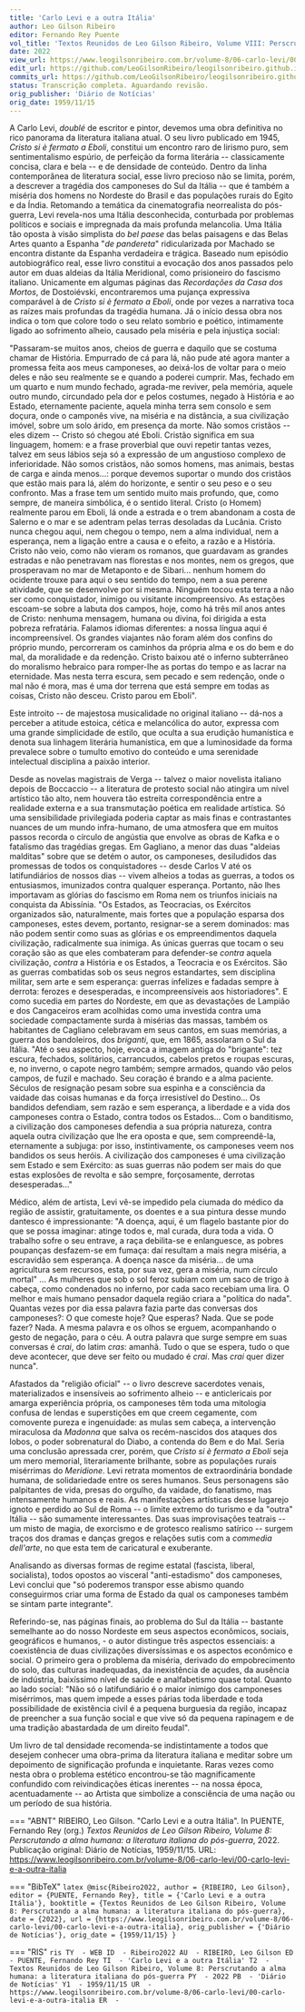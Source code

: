 ```yaml
---
title: 'Carlo Levi e a outra Itália'
author: Leo Gilson Ribeiro
editor: Fernando Rey Puente
vol_title: 'Textos Reunidos de Leo Gilson Ribeiro, Volume VIII: Perscrutando a alma humana: a literatura italiana do pós-guerra'
date: 2022
view_url: https://www.leogilsonribeiro.com.br/volume-8/06-carlo-levi/00-carlo-levi-e-a-outra-italia
edit_url: https://github.com/LeoGilsonRibeiro/leogilsonribeiro.github.io/edit/main/docs/markdown/volume-8/06-carlo-levi/00-carlo-levi-e-a-outra-italia.md
commits_url: https://github.com/LeoGilsonRibeiro/leogilsonribeiro.github.io/commits/main/docs/markdown/volume-8/06-carlo-levi/00-carlo-levi-e-a-outra-italia.md
status: Transcrição completa. Aguardando revisão.
orig_publisher: 'Diário de Notícias'
orig_date: 1959/11/15
---
```


A Carlo Levi, *doublé* de escritor e pintor, devemos uma obra definitiva no rico panorama da literatura italiana atual. O seu livro publicado em 1945, *Cristo si è fermato a Eboli*, constitui um encontro raro de lirismo puro, sem sentimentalismo espúrio, de perfeição da forma literária -- classicamente concisa, clara e bela -- e de densidade de conteúdo. Dentro da linha contemporânea de literatura social, esse livro precioso não se limita, porém, a descrever a tragédia dos camponeses do Sul da Itália -- que é também a miséria dos homens no Nordeste do Brasil e das populações rurais do Egito e da Índia. Retomando a temática da cinematografia neorrealista do pós-guerra, Levi revela-nos uma Itália desconhecida, conturbada por problemas políticos e sociais e impregnada da mais profunda melancolia. Uma Itália tão oposta à visão simplista do *bel paese* das belas paisagens e das Belas Artes quanto a Espanha "*de pandereta*" ridicularizada por Machado se encontra distante da Espanha verdadeira e trágica. Baseado num episódio autobiográfico real, esse livro constitui a evocação dos anos passados pelo autor em duas aldeias da Itália Meridional, como prisioneiro do fascismo italiano. Unicamente em algumas páginas das *Recordações da Casa dos Mortos*, de Dostoiévski, encontraremos uma pujança expressiva comparável à de *Cristo si è fermato a Eboli*, onde por vezes a narrativa toca as raízes mais profundas da tragédia humana. Já o início dessa obra nos indica o tom que colore todo o seu relato sombrio e poético, intimamente ligado ao sofrimento alheio, causado pela miséria e pela injustiça social:

"Passaram-se muitos anos, cheios de guerra e daquilo que se costuma chamar de História. Empurrado de cá para lá, não pude até agora manter a promessa feita aos meus camponeses, ao deixá-los de voltar para o meio deles e não seu realmente se e quando a poderei cumprir. Mas, fechado em um quarto e num mundo fechado, agrada-me reviver, pela memória, aquele outro mundo, circundado pela dor e pelos costumes, negado à História e ao Estado, eternamente paciente, aquela minha terra sem consolo e sem doçura, onde o camponês vive, na miséria e na distância, a sua civilização imóvel, sobre um solo árido, em presença da morte. Não somos cristãos -- eles dizem -- Cristo só chegou até Eboli. Cristão significa em sua linguagem, homem: e a frase proverbial que ouvi repetir tantas vezes, talvez em seus lábios seja só a expressão de um angustioso complexo de inferioridade. Não somos cristãos, não somos homens, mas animais, bestas de carga e ainda menos\...: porque devemos suportar o mundo dos cristãos que estão mais para lá, além do horizonte, e sentir o seu peso e o seu confronto. Mas a frase tem um sentido muito mais profundo, que, como sempre, de maneira simbólica, é o sentido literal. Cristo (o Homem) realmente parou em Eboli, lá onde a estrada e o trem abandonam a costa de Salerno e o mar e se adentram pelas terras desoladas da Lucânia. Cristo nunca chegou aqui, nem chegou o tempo, nem a alma individual, nem a esperança, nem a ligação entre a causa e o efeito, a razão e a História. Cristo não veio, como não vieram os romanos, que guardavam as grandes estradas e não penetravam nas florestas e nos montes, nem os gregos, que prosperavam no mar de Metaponto e de Sibari\... nenhum homem do ocidente trouxe para aqui o seu sentido do tempo, nem a sua perene atividade, que se desenvolve por si mesma. Ninguém tocou esta terra a não ser como conquistador, inimigo ou visitante incompreensivo. As estações escoam-se sobre a labuta dos campos, hoje, como há três mil anos antes de Cristo: nenhuma mensagem, humana ou divina, foi dirigida a esta pobreza refratária. Falamos idiomas diferentes: a nossa língua aqui é incompreensível. Os grandes viajantes não foram além dos confins do próprio mundo, percorreram os caminhos da própria alma e os do bem e do mal, da moralidade e da redenção. Cristo baixou até o inferno subterrâneo do moralismo hebraico para romper-lhe as portas do tempo e as lacrar na eternidade. Mas nesta terra escura, sem pecado e sem redenção, onde o mal não é mora, mas é uma dor terrena que está sempre em todas as coisas, Cristo não desceu. Cristo parou em Eboli".

Este introito -- de majestosa musicalidade no original italiano -- dá-nos a perceber a atitude estoica, cética e melancólica do autor, expressa com uma grande simplicidade de estilo, que oculta a sua erudição humanística e denota sua linhagem literária humanística, em que a luminosidade da forma prevalece sobre o tumulto emotivo do conteúdo e uma serenidade intelectual disciplina a paixão interior.

Desde as novelas magistrais de Verga -- talvez o maior novelista italiano depois de Boccaccio -- a literatura de protesto social não atingira um nível artístico tão alto, nem houvera tão estreita correspondência entre a realidade externa e a sua transmutação poética em realidade artística. Só uma sensibilidade privilegiada poderia captar as mais finas e contrastantes nuances de um mundo infra-humano, de uma atmosfera que em muitos passos recorda o círculo de angústia que envolve as obras de Kafka e o fatalismo das tragédias gregas. Em Gagliano, a menor das duas "aldeias malditas" sobre que se detém o autor, os camponeses, desiludidos das promessas de todos os conquistadores -- desde Carlos V até os latifundiários de nossos dias -- vivem alheios a todas as guerras, a todos os entusiasmos, imunizados contra qualquer esperança. Portanto, não lhes importavam as glórias do fascismo em Roma nem os triunfos iniciais na conquista da Abissínia. "Os Estados, as Teocracias, os Exércitos organizados são, naturalmente, mais fortes que a população esparsa dos camponeses, estes devem, portanto, resignar-se a serem dominados: mas não podem sentir como suas as glórias e os empreendimentos daquela civilização, radicalmente sua inimiga. As únicas guerras que tocam o seu coração são as que eles combateram para defender-se *contra* aquela civilização, *contra* a História e os Estados, a Teocracia e os Exércitos. São as guerras combatidas sob os seus negros estandartes, sem disciplina militar, sem arte e sem esperança: guerras infelizes e fadadas sempre à derrota: ferozes e desesperadas, e incompreensíveis aos historiadores". E como sucedia em partes do Nordeste, em que as devastações de Lampião e dos Cangaceiros eram acolhidas como uma investida contra uma sociedade compactamente surda à misérias das massas, também os habitantes de Cagliano celebravam em seus cantos, em suas memórias, a guerra dos bandoleiros, dos *briganti*, que, em 1865, assolaram o Sul da Itália. "Até o seu aspecto, hoje, evoca a imagem antiga do "brigante": tez escura, fechados, solitários, carrancudos, cabelos pretos e roupas escuras, e, no inverno, o capote negro também; sempre armados, quando vão pelos campos, de fuzil e machado. Seu coração é brando e a alma paciente. Séculos de resignação pesam sobre sua espinha e a consciência da vaidade das coisas humanas e da força irresistível do Destino\... Os bandidos defendiam, sem razão e sem esperança, a liberdade e a vida dos camponeses contra o Estado, contra todos os Estados\... Com o banditismo, a civilização dos camponeses defendia a sua própria natureza, contra aquela outra civilização que lhe era oposta e que, sem compreendê-la, eternamente a subjuga: por isso, instintivamente, os camponeses veem nos bandidos os seus heróis. A civilização dos camponeses é uma civilização sem Estado e sem Exército: as suas guerras não podem ser mais do que estas explosões de revolta e são sempre, forçosamente, derrotas desesperadas\..."

Médico, além de artista, Levi vê-se impedido pela ciumada do médico da região de assistir, gratuitamente, os doentes e a sua pintura desse mundo dantesco é impressionante: "A doença, aqui, é um flagelo bastante pior do que se possa imaginar: atinge todos e, mal curada, dura toda a vida. O trabalho sofre o seu entrave, a raça debilita-se e enlanguesce, as pobres poupanças desfazem-se em fumaça: daí resultam a mais negra miséria, a escravidão sem esperança. A doença nasce da miséria\... de uma agricultura sem recursos, esta, por sua vez, gera a miséria, num círculo mortal" \... As mulheres que sob o sol feroz subiam com um saco de trigo à cabeça, como condenados no inferno, por cada saco recebiam uma lira. O melhor e mais humano pensador daquela região criara a "política do nada". Quantas vezes por dia essa palavra fazia parte das conversas dos camponeses?: O que comeste hoje? Que esperas? Nada. Que se pode fazer? Nada. A mesma palavra e os olhos se erguem, acompanhando o gesto de negação, para o céu. A outra palavra que surge sempre em suas conversas é *crai*, do latim *cras*: amanhã. Tudo o que se espera, tudo o que deve acontecer, que deve ser feito ou mudado é *crai*. Mas *crai* quer dizer nunca".

Afastados da "religião oficial" -- o livro descreve sacerdotes venais, materializados e insensíveis ao sofrimento alheio -- e anticlericais por amarga experiência própria, os camponeses têm toda uma mitologia confusa de lendas e superstições em que creem cegamente, com comovente pureza e ingenuidade: as mulas sem cabeça, a intervenção miraculosa da *Madonna* que salva os recém-nascidos dos ataques dos lobos, o poder sobrenatural do Diabo, a contenda do Bem e do Mal. Seria uma conclusão apressada crer, porém, que *Cristo si è fermato a Eboli* seja um mero memorial, literariamente brilhante, sobre as populações rurais misérrimas do *Meridione*. Levi retrata momentos de extraordinária bondade humana, de solidariedade entre os seres humanos. Seus personagens são palpitantes de vida, presas do orgulho, da vaidade, do fanatismo, mas intensamente humanos e reais. As manifestações artísticas desse lugarejo ignoto e perdido ao Sul de Roma -- o limite extremo do turismo e da "outra" Itália -- são sumamente interessantes. Das suas improvisações teatrais -- um misto de magia, de exorcismo e de grotesco realismo satírico -- surgem traços dos dramas e danças gregos e relações sutis com a *commedia dell'arte*, no que esta tem de caricatural e exuberante.

Analisando as diversas formas de regime estatal (fascista, liberal, socialista), todos opostos ao visceral "anti-estadismo" dos camponeses, Levi conclui que "só poderemos transpor esse abismo quando conseguirmos criar uma forma de Estado da qual os camponeses também se sintam parte integrante".

Referindo-se, nas páginas finais, ao problema do Sul da Itália -- bastante semelhante ao do nosso Nordeste em seus aspectos econômicos, sociais, geográficos e humanos, - o autor distingue três aspectos essenciais: a coexistência de duas civilizações diversíssimas e os aspectos econômico e social. O primeiro gera o problema da miséria, derivado do empobrecimento do solo, das culturas inadequadas, da inexistência de açudes, da ausência de indústria, baixíssimo nível de saúde e analfabetismo quase total. Quanto ao lado social: "Não só o latifundiário é o maior inimigo dos camponeses misérrimos, mas quem impede a esses párias toda liberdade e toda possibilidade de existência civil é a pequena burguesia da região, incapaz de preencher a sua função social e que vive só da pequena rapinagem e de uma tradição abastardada de um direito feudal".

Um livro de tal densidade recomenda-se indistintamente a todos que desejem conhecer uma obra-prima da literatura italiana e meditar sobre um depoimento de significação profunda e inquietante. Raras vezes como nesta obra o problema estético encontrou-se tão magnificamente confundido com reivindicações éticas inerentes -- na nossa época, acentuadamente -- ao Artista que simbolize a consciência de uma nação ou um período de sua história.


=== "ABNT"
    RIBEIRO, Leo Gilson. "Carlo Levi e a outra Itália". In PUENTE, Fernando Rey (org.) <em>Textos Reunidos de Leo Gilson Ribeiro, Volume 8: Perscrutando a alma humana: a literatura italiana do pós-guerra</em>, 2022. Publicação original: Diário de Notícias, 1959/11/15. URL: <a href="stable_url">https://www.leogilsonribeiro.com.br/volume-8/06-carlo-levi/00-carlo-levi-e-a-outra-italia</a>

=== "BibTeX"
    ```latex
    @misc{Ribeiro2022,
    author = {RIBEIRO, Leo Gilson},
    editor = {PUENTE, Fernando Rey},
    title = {'Carlo Levi e a outra Itália'},
    booktitle = {Textos Reunidos de Leo Gilson Ribeiro, Volume 8: Perscrutando a alma humana: a literatura italiana do pós-guerra},
    date = {2022},
    url = {https://www.leogilsonribeiro.com.br/volume-8/06-carlo-levi/00-carlo-levi-e-a-outra-italia},
    orig_publisher = {'Diário de Notícias'},
    orig_date = {1959/11/15}
    }
    ```

=== "RIS"
    ```ris
    TY  - WEB
    ID  - Ribeiro2022
    AU  - RIBEIRO, Leo Gilson
    ED  - PUENTE, Fernando Rey
    TI  - 'Carlo Levi e a outra Itália'
    T2  - Textos Reunidos de Leo Gilson Ribeiro, Volume 8: Perscrutando a alma humana: a literatura italiana do pós-guerra
    PY  - 2022
    PB  - 'Diário de Notícias'
    Y1  - 1959/11/15
    UR  - https://www.leogilsonribeiro.com.br/volume-8/06-carlo-levi/00-carlo-levi-e-a-outra-italia
    ER  - 
    ```
